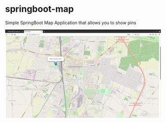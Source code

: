 # springboot-map
Simple SpringBoot Map Application that allows you to show pins

![welcome](src/main/resources/img/map.png)
